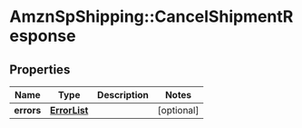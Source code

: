 # AmznSpShipping::CancelShipmentResponse

## Properties
Name | Type | Description | Notes
------------ | ------------- | ------------- | -------------
**errors** | [**ErrorList**](ErrorList.md) |  | [optional] 

